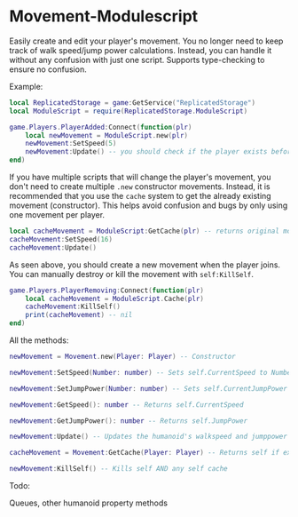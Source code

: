 # Movement-Modulescript

Easily create and edit your player's movement. You no longer need to keep track of walk speed/jump power calculations. Instead, you can handle it without any confusion with just one script.
Supports type-checking to ensure no confusion.

Example:

```lua
local ReplicatedStorage = game:GetService("ReplicatedStorage")
local ModuleScript = require(ReplicatedStorage.ModuleScript)

game.Players.PlayerAdded:Connect(function(plr)
	local newMovement = ModuleScript.new(plr)
	newMovement:SetSpeed(5)
	newMovement:Update() -- you should check if the player exists before updating, this is an example
end)
```

If you have multiple scripts that will change the player's movement, you don't need to create multiple ```.new``` constructor movements. Instead, it is recommended that you use the ```cache``` system to get the already existing movement (constructor).
This helps avoid confusion and bugs by only using one movement per player. 

```lua
local cacheMovement = ModuleScript:GetCache(plr) -- returns original movement or nil; recommended you check for nil after calling it
cacheMovement:SetSpeed(16)
cacheMovement:Update()
```

As seen above, you should create a new movement when the player joins.
You can manually destroy or kill the movement with ```self:KillSelf```.

```lua
game.Players.PlayerRemoving:Connect(function(plr)
	local cacheMovement = ModuleScript.Cache(plr)
	cacheMovement:KillSelf()
	print(cacheMovement) -- nil
end)
```

All the methods:

```lua
newMovement = Movement.new(Player: Player) -- Constructor 

newMovement:SetSpeed(Number: number) -- Sets self.CurrentSpeed to Number. IMPORTANT: This does NOT set the humanoid's walkspeed/jumppower!

newMovement:SetJumpPower(Number: number) -- Sets self.CurrentJumpPower to Number. IMPORTANT: This does NOT set the humanoid's walkspeed/jumppower!

newMovement:GetSpeed(): number -- Returns self.CurrentSpeed

newMovement:GetJumpPower(): number -- Returns self.JumpPower

newMovement:Update() -- Updates the humanoid's walkspeed and jumppower to the self.CurrentSpeed and self.CurrentJumpPower

cacheMovement = Movement:GetCache(Player: Player) -- Returns self if exists, else returns nil

newMovement:KillSelf() -- Kills self AND any self cache
```

Todo:

Queues, other humanoid property methods
